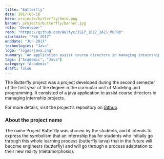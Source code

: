 ```yaml
---
title: "Butterfly"
date: 2017-06-16
hero: projects/butterfly/hero.png
banner: projects/butterfly/banner.jpg
role: "Developer"
repo: "https://github.com/Wultyc/ISEP_1617_1A2S_MOPRO"
startdate: "Feb 2017"
enddate: "Jun 2017"
technologies: "Java"
logo: "logos/java.png"
summary: "An application assist course directors in managing internship projects."
tags: ["Academic", "Java"]
category: "Academic"
draft: false
---
```

<!--more-->
The Butterfly project was a project developed during the second semester of the first year of the degree in the curricular unit of Modeling and programming. It consisted of a java application to assist course directors in managing internship projects.

For more details, visit the project's repository on [Github](https://github.com/Wultyc/ISEP_1617_1A2S_MOPRO).

### About the project name
The name Project Butterfly was chosen by the students, and it intends to express the symbolism that an internship has for students who initially go through this whole learning process (butterfly larva) that in the future will become engineers (butterfly) and will go through a process adaptation to their new reality (metamorphosis).